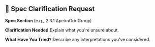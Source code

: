 ## 📄 Spec Clarification Request

**Spec Section**
(e.g., 2.3.1 ApeiroGridGroup)

**Clarification Needed**
Explain what you're unsure about.

**What Have You Tried?**
Describe any interpretations you've considered.